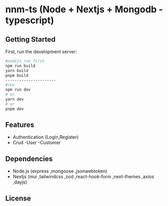 # nnm-ts (Node + Nextjs + Mongodb - typescript)

## Getting Started

First, run the development server:

```bash
#nodejs run first
npm run build
yarn build
pnpm build
----------------------
#run
npm run dev
# or
yarn dev
# or
pnpm dev
```

## Features

- Authentication
  (Login,Register)
- Crud
  -User
  -Customer

## Dependencies

- Node.js
  (express
  ,mongoose
  ,jsonwebtoken)
- Nextjs
  (mui
  ,tailwindcss
  ,zod
  ,react-hook-form
  ,next-themes
  ,axios
  ,dayjs)

## License
